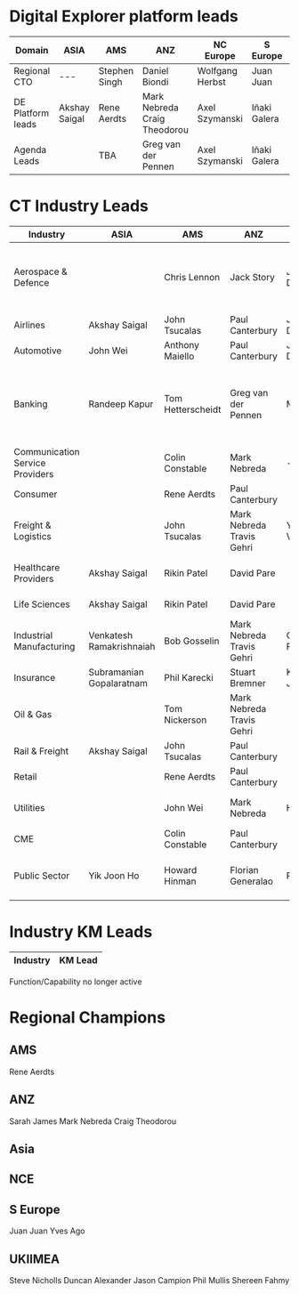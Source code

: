 # Digital Explorer platform leads

|Domain|ASIA|AMS|ANZ|NC Europe|S Europe|UKIIMEA|Global|
|---|---|---|---|---|---|---|---|
|Regional CTO|---|Stephen Singh |Daniel Biondi|Wolfgang Herbst|Juan Juan|Sukhi Gill|Dan Hushon|
|DE Platform leads|Akshay Saigal | Rene Aerdts | Mark Nebreda<br>Craig Theodorou |Axel Szymanski |Iñaki Galera |Steve Nicholls|David Stevens|
|Agenda Leads | | TBA |Greg van der Pennen|Axel Szymanski |Iñaki Galera |Ron Brown| David Stevens|

# CT Industry Leads

|Industry|ASIA|AMS|ANZ|NC Europe|S Europe|UKIIMEA|Global|
|---|---|---|---|---|---|---|---|
|Aerospace & Defence| |Chris Lennon| Jack Story | Jürgen Dettling || Ged Cunliffe<br>Phil Lathaen<br>Paul Comis||
|Airlines|Akshay Saigal| John Tsucalas | Paul Canterbury | Jürgen Dettling | | Jason Campion ||
|Automotive|John Wei| Anthony Maiello | Paul Canterbury | Jürgen Dettling | |Phil Mullis||
|Banking|Randeep Kapur|Tom Hetterscheidt|Greg van der Pennen|Mirza Ahmad|Cesc Gudayol<br>Maria  Rodriguez<br>Agostino Rosso<br>Juan Juan|Andrew Dare<br>Aman Kholi|V. Balasubramanian(Bala)|
|Communication Service Providers| |Colin Constable| Mark Nebreda | - | | Ron Brown||
|Consumer| |Rene Aerdts|Paul Canterbury	| |Fabrice Oudert|Stuart Lawrence||
|Freight & Logistics	||John Tsucalas |Mark Nebreda <br>Travis Gehri|Yves Vanderbeken| |Jason Campion||
|Healthcare Providers|Akshay Saigal|Rikin Patel|David Pare ||Iñaki Galera<br>Luciano Boschetti|Stuart Lawrence|Femi Ladega|
|Life Sciences|Akshay Saigal|Rikin Patel|David Pare||Iñaki Galera|Stuart Lawrence|Femi Ladega|
|Industrial Manufacturing|Venkatesh Ramakrishnaiah|Bob Gosselin|Mark Nebreda <br>Travis Gehri|Chris Fangmann|Stephane Torlet|Phil Mullis||
|Insurance|Subramanian Gopalaratnam|Phil Karecki|Stuart Bremner|Kristian Jeeves||Maria Solano  ||
|Oil & Gas||Tom Nickerson|Mark Nebreda <br>Travis Gehri|||Andrew Taylor||
|Rail & Freight|	Akshay Saigal|John Tsucalas|Paul Canterbury||Yves Vanderbeken|Jason Campion||
|Retail||Rene Aerdts|Paul Canterbury||Fabrice Oudert|Stuart Lawrence||
|Utilities||John Wei|Mark Nebreda|Hannes Leb|Agostino Rosso<br>Juan Juan|Sai Penumuru||
|CME||Colin Constable|Paul Canterbury|||Ron Brown||
|Public Sector|Yik Joon Ho|Howard Hinman|Florian Generalao|Peter Grostol|Yves Vanderbeken<br>Luciano Boschetti|Ron Brown<br>Paul Teece||

# Industry KM Leads

|Industry|KM Lead|
|---|---|

Function/Capability no longer active


# Regional Champions


## AMS
Rene Aerdts


## ANZ
Sarah James
Mark Nebreda
Craig Theodorou

## Asia


## NCE


## S Europe
Juan Juan
Yves
Ago


## UKIIMEA
Steve Nicholls
Duncan Alexander
Jason Campion
Phil Mullis
Shereen Fahmy
